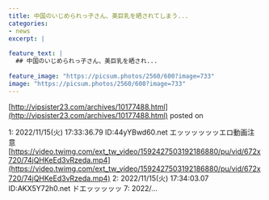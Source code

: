 ```yaml
---
title: 中国のいじめられっ子さん、美巨乳を晒されてしまう...
categories:
- news
excerpt: |
  
feature_text: |
  ## 中国のいじめられっ子さん、美巨乳を晒され...
  
feature_image: "https://picsum.photos/2560/600?image=733"
image: "https://picsum.photos/2560/600?image=733"
---
```


[http://vipsister23.com/archives/10177488.html](http://vipsister23.com/archives/10177488.html)
posted on 

<!--more-->

1: 2022/11/15(火) 17:33:36.79 ID:44yYBwd60.net エッッッッッッエロ動画注意   [https://video.twimg.com/ext_tw_video/1592427503192186880/pu/vid/672x720/74jQHKeEd3vRzeda.mp4](https://video.twimg.com/ext_tw_video/1592427503192186880/pu/vid/672x720/74jQHKeEd3vRzeda.mp4) 2: 2022/11/15(火) 17:34:03.07 ID:AKX5Y72h0.net ドエッッッッッ 7: 2022/...
